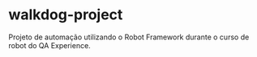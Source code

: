 # walkdog-project
Projeto de automação utilizando o Robot Framework durante o curso de robot do QA Experience.
